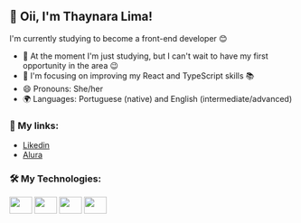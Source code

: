 ## 👋 Oii, I'm Thaynara Lima!
I'm currently studying to become a front-end developer 😊
- 🔭 At the moment I'm just studying, but I can't wait to have my first opportunity in the area  😉
- 🌱 I'm focusing on improving my React and TypeScript skills 📚
- 😄 Pronouns: She/her
- 🌍 Languages: Portuguese (native) and English (intermediate/advanced)

### 🔗 My links: 
- [Likedin](https://www.linkedin.com/in/thaynara-lima-55212b190/)
- [Alura](https://cursos.alura.com.br/user/thaynaralimaa61)

### 🛠️ My Technologies: 
<div style="display: inline_block">
  <img align="center" height="30" width="40" src="https://cdn.jsdelivr.net/gh/devicons/devicon@latest/icons/html5/html5-original.svg"/>
  <img align="center" height="30" width="40" src="https://cdn.jsdelivr.net/gh/devicons/devicon@latest/icons/css3/css3-original.svg" />
  <img align="center" height="30" width="40" src="https://cdn.jsdelivr.net/gh/devicons/devicon@latest/icons/javascript/javascript-original.svg" />
  <img align="center" height="30" width="40" src="https://cdn.jsdelivr.net/gh/devicons/devicon@latest/icons/typescript/typescript-original.svg" />
</div>        



<!--
**ThaynaraLimaa/ThaynaraLimaa** is a ✨ _special_ ✨ repository because its `README.md` (this file) appears on your GitHub profile.

Here are some ideas to get you started:

- 👯 I’m looking to collaborate on ...
- 🤔 I’m looking for help with ...
- 💬 Ask me about ...
- 📫 How to reach me: ...
- 😄 Pronouns: ...
- ⚡ Fun fact: ...


-- Você pode me chamar para colaborar com seu projeto, me mande um email
-->
